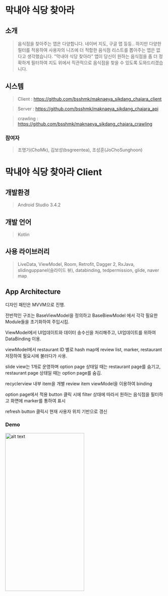 # 막내야 식당 찾아라



## 소개
> 음식점을 찾아주는 앱은 다양합니다. 네이버 지도, 구글 맵 등등.. 하지만 다양한 필터를 적용하여 사용자의 니즈에 더 적합한 음식점 리스트를 뽑아주는 앱은 없다고 생각했습니다. "막내야 식당 찾아라" 앱이 당신이 원하는 음식점을 좀 더 정확하게 필터하여 지도 위에서 직관적으로 음식점을 찾을 수 있도록 도와드리겠습니다.


## 시스템
> Client : https://github.com/bsshmk/maknaeya_sikdang_chajara_client

> Server : https://github.com/bsshmk/maknaeya_sikdang_chajara_api

> crawling : https://github.com/bsshmk/maknaeya_sikdang_chajara_crawling




### 참여자
> 조명기(ChoMk), 김보성(bsgreentea), 조성훈(JoChoSunghoon)


# 막내야 식당 찾아라 Client


## 개발환경
> Android Studio 3.4.2



## 개발 언어
> Kotlin


## 사용 라이브러리
> LiveData, ViewModel, Room, Retrofit, Dagger 2, RxJava, slidinguppanel(슬라이드 뷰), databinding, tedpermission, glide, naver map



## App Architecture
 디자인 패턴은 MVVM으로 진행.

 전반적인 구조는 BaseViewModel을 정의하고 BaseBiewModel 에서 각각 필요한 Module들을 초기화하여 주입시킴.

 ViewModel에서 UI업데이트와 데이터 송수신을 처리해주고, UI업데이트를 위하여 DataBinding 이용.
 
 viewModel에서 restaurant ID 별로 hash map에 review list, marker, restaurant 저장하여 필요시에 불러다가 사용.
 
 slide view는 1개로 운영하며 option page 상태일 때는 restaurant page를 숨기고, restaurant page 상태일 때는 option page를 숨김.
 
 recyclerview 내부 item을 개별 review item viewModel을 이용하여 binding
 
 option page에서 적용 button 클릭 시에 filter 상태에 따라서 원하는 음식점을 필터하고 화면에 marker를 통하여 표시

 refresh button 클릭시 현재 사용자 위치 기반으로 갱신
 
 
### Demo
<img src="https://github.com/bsshmk/maknaeya_sikdang_chajara_client/blob/master/Demo/test.gif" alt="alt text" width="250px" height="500px">
